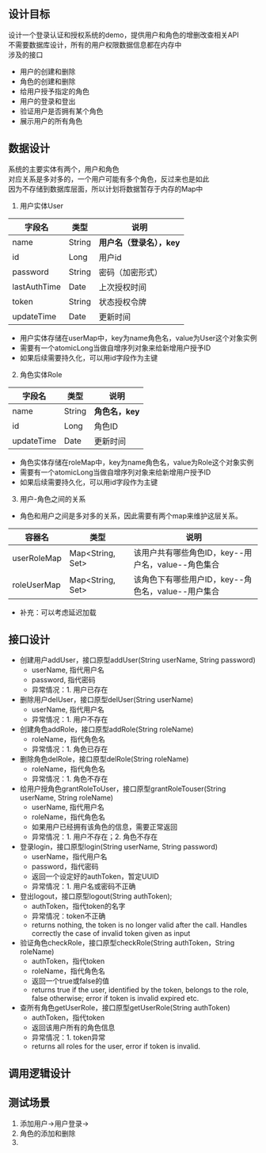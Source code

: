 ﻿## 设计目标

设计一个登录认证和授权系统的demo，提供用户和角色的增删改查相关API  
不需要数据库设计，所有的用户权限数据信息都在内存中  
涉及的接口  
+ 用户的创建和删除  
+ 角色的创建和删除  
+ 给用户授予指定的角色  
+ 用户的登录和登出  
+ 验证用户是否拥有某个角色  
+ 展示用户的所有角色  


## 数据设计  
系统的主要实体有两个，用户和角色  
对应关系是多对多的，一个用户可能有多个角色，反过来也是如此  
因为不存储到数据库层面，所以计划将数据暂存于内存的Map中


1. 用户实体User

| 字段名 | 类型 | 说明 |  
| ------ | ------ | ------ |  
| name | String | **用户名（登录名），key** |  
| id | Long | 用户id |  
| password | String | 密码（加密形式） |  
| lastAuthTime | Date | 上次授权时间 |  
| token | String | 状态授权令牌 |  
| updateTime | Date | 更新时间 |  

+ 用户实体存储在userMap中，key为name角色名，value为User这个对象实例  
+ 需要有一个atomicLong当做自增序列对象来给新增用户授予ID  
+ 如果后续需要持久化，可以用id字段作为主键  


2. 角色实体Role

| 字段名 | 类型 | 说明 |  
| ------ | ------ | ------ |  
| name | String | **角色名，key** |  
| id | Long | 角色ID |  
| updateTime | Date | 更新时间 |  

+ 角色实体存储在roleMap中，key为name角色名，value为Role这个对象实例  
+ 需要有一个atomicLong当做自增序列对象来给新增用户授予ID  
+ 如果后续需要持久化，可以用id字段作为主键  

3. 用户-角色之间的关系  
+ 角色和用户之间是多对多的关系，因此需要有两个map来维护这层关系。

| 容器名 | 类型 | 说明 |  
| ------ | ------ | ------ |  
| userRoleMap | Map<String, Set<Long>> | 该用户共有哪些角色ID，key--用户名，value--角色集合 |  
| roleUserMap | Map<String, Set<Long>> | 该角色下有哪些用户ID，key--角色名，value--用户集合 |  

+ 补充：可以考虑延迟加载



## 接口设计
+ 创建用户addUser，接口原型addUser(String userName, String password)
  - userName, 指代用户名
  - password, 指代密码
  - 异常情况：1. 用户已存在
+ 删除用户delUser，接口原型delUser(String userName)
  - userName, 指代用户名
  - 异常情况：1. 用户不存在
+ 创建角色addRole，接口原型addRole(String roleName)
  - roleName，指代角色名
  - 异常情况：1. 角色已存在
+ 删除角色delRole，接口原型delRole(String roleName)
  - roleName，指代角色名
  - 异常情况：1. 角色不存在
+ 给用户授角色grantRoleToUser，接口原型grantRoleTouser(String userName, String roleName)
  - userName, 指代用户名
  - roleName，指代角色名
  - 如果用户已经拥有该角色的信息，需要正常返回
  - 异常情况：1. 用户不存在；2. 角色不存在
+ 登录login，接口原型login(String userName, String password)
  - userName，指代用户名
  - password，指代密码
  - 返回一个设定好的authToken，暂定UUID
  - 异常情况：1. 用户名或密码不正确
+ 登出logout，接口原型logout(String authToken);
  - authToken，指代token的名字
  - 异常情况：token不正确
  - returns nothing, the token is no longer valid after the call.  Handles correctly the case of invalid token given as input
+ 验证角色checkRole，接口原型checkRole(String authToken，String roleName)
  - authToken，指代token
  - roleName，指代角色名
  - 返回一个true或false的值
  - returns true if the user, identified by the token, belongs to the role, false otherwise; error if token is invalid expired etc.
+ 查所有角色getUserRole，接口原型getUserRole(String authToken)
  - authToken，指代token
  - 返回该用户所有的角色信息
  - 异常情况：1. token异常
  - returns all roles for the user, error if token is invalid.




## 调用逻辑设计  



## 测试场景
1. 添加用户->用户登录->
2. 角色的添加和删除
3. 
